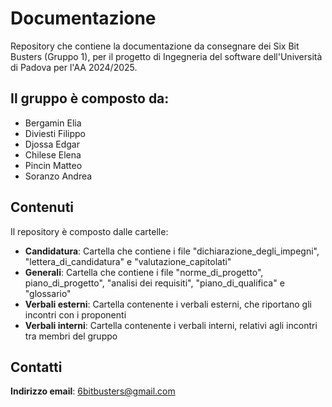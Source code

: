 # Documentazione
Repository che contiene la documentazione da consegnare dei Six Bit Busters (Gruppo 1), per il progetto di Ingegneria del software dell'Università di Padova per l'AA 2024/2025.
## Il gruppo è composto da:
- Bergamin Elia
- Diviesti Filippo
- Djossa Edgar
- Chilese Elena
- Pincin Matteo
- Soranzo Andrea
## Contenuti
Il repository è composto dalle cartelle:
- **Candidatura**: Cartella che contiene i file "dichiarazione_degli_impegni", "lettera_di_candidatura" e "valutazione_capitolati"
- **Generali**: Cartella che contiene i file "norme_di_progetto", piano_di_progetto", "analisi dei requisiti", "piano_di_qualifica" e "glossario"
- **Verbali esterni**: Cartella contenente i verbali esterni, che riportano gli incontri con i proponenti
- **Verbali interni**: Cartella contenente i verbali interni, relativi agli incontri tra membri del gruppo
## Contatti
**Indirizzo email**: 6bitbusters@gmail.com
